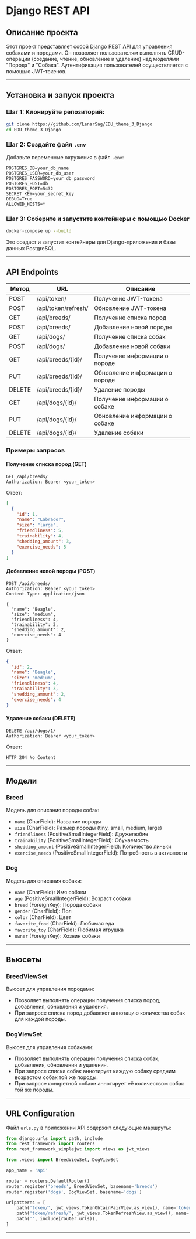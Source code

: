 # Django REST API

## Описание проекта
Этот проект представляет собой Django REST API для управления собаками и породами. Он позволяет пользователям выполнять CRUD-операции (создание, чтение, обновление и удаление) над моделями "Порода" и "Собака". Аутентификация пользователей осуществляется с помощью JWT-токенов.


---

## Установка и запуск проекта

### Шаг 1: Клонируйте репозиторий:

   ```bash
   git clone https://github.com/LenarSag/EDU_theme_3_Django
   cd EDU_theme_3_Django
   ```
### Шаг 2: Создайте файл `.env`
Добавьте переменные окружения в файл `.env`:
```
POSTGRES_DB=your_db_name
POSTGRES_USER=your_db_user
POSTGRES_PASSWORD=your_db_password
POSTGRES_HOST=db
POSTGRES_PORT=5432
SECRET_KEY=your_secret_key
DEBUG=True
ALLOWED_HOSTS=*
```

### Шаг 3: Соберите и запустите контейнеры с помощью Docker
```bash
docker-compose up --build
```
Это создаст и запустит контейнеры для Django-приложения и базы данных PostgreSQL.

---

## API Endpoints
| Метод   | URL               | Описание                          |
|---------|-------------------|-----------------------------------|
| POST    | /api/token/       | Получение JWT-токена              |
| POST    | /api/token/refresh/ | Обновление JWT-токена            |
| GET     | /api/breeds/      | Получение списка пород            |
| POST    | /api/breeds/      | Добавление новой породы           |
| GET     | /api/dogs/        | Получение списка собак            |
| POST    | /api/dogs/        | Добавление новой собаки           |
| GET     | /api/breeds/{id}/ | Получение информации о породе     |
| PUT     | /api/breeds/{id}/ | Обновление информации о породе    |
| DELETE  | /api/breeds/{id}/ | Удаление породы                   |
| GET     | /api/dogs/{id}/   | Получение информации о собаке     |
| PUT     | /api/dogs/{id}/   | Обновление информации о собаке    |
| DELETE  | /api/dogs/{id}/   | Удаление собаки                   |

### Примеры запросов
#### Получение списка пород (GET)
```
GET /api/breeds/
Authorization: Bearer <your_token>
```
Ответ:
```json
[
  {
    "id": 1,
    "name": "Labrador",
    "size": "large",
    "friendliness": 5,
    "trainability": 4,
    "shedding_amount": 3,
    "exercise_needs": 5
  }
]
```

#### Добавление новой породы (POST)
```
POST /api/breeds/
Authorization: Bearer <your_token>
Content-Type: application/json

{
  "name": "Beagle",
  "size": "medium",
  "friendliness": 4,
  "trainability": 3,
  "shedding_amount": 2,
  "exercise_needs": 4
}
```
Ответ:
```json
{
  "id": 2,
  "name": "Beagle",
  "size": "medium",
  "friendliness": 4,
  "trainability": 3,
  "shedding_amount": 2,
  "exercise_needs": 4
}
```

#### Удаление собаки (DELETE)
```
DELETE /api/dogs/1/
Authorization: Bearer <your_token>
```
Ответ:
```
HTTP 204 No Content
```

---

## Модели
### Breed
Модель для описания породы собак:
- `name` (CharField): Название породы
- `size` (CharField): Размер породы (tiny, small, medium, large)
- `friendliness` (PositiveSmallIntegerField): Дружелюбие
- `trainability` (PositiveSmallIntegerField): Обучаемость
- `shedding_amount` (PositiveSmallIntegerField): Количество линьки
- `exercise_needs` (PositiveSmallIntegerField): Потребность в активности

### Dog
Модель для описания собаки:
- `name` (CharField): Имя собаки
- `age` (PositiveSmallIntegerField): Возраст собаки
- `breed` (ForeignKey): Порода собаки
- `gender` (CharField): Пол
- `color` (CharField): Цвет
- `favorite_food` (CharField): Любимая еда
- `favorite_toy` (CharField): Любимая игрушка
- `owner` (ForeignKey): Хозяин собаки

---

## Вьюсеты
### BreedViewSet
Вьюсет для управления породами:
- Позволяет выполнять операции получения списка пород, добавления, обновления и удаления.
- При запросе списка пород добавляет аннотацию количества собак для каждой породы.

### DogViewSet
Вьюсет для управления собаками:
- Позволяет выполнять операции получения списка собак, добавления, обновления и удаления.
- При запросе списка собак аннотирует каждую собаку средним возрастом собак той же породы.
- При запросе конкретной собаки аннотирует её количеством собак той же породы.

---

## URL Configuration
Файл `urls.py` в приложении API содержит следующие маршруты:
```python
from django.urls import path, include
from rest_framework import routers
from rest_framework_simplejwt import views as jwt_views

from .views import BreedViewSet, DogViewSet

app_name = 'api'

router = routers.DefaultRouter()
router.register('breeds', BreedViewSet, basename='breeds')
router.register('dogs', DogViewSet, basename='dogs')

urlpatterns = [
    path('token/', jwt_views.TokenObtainPairView.as_view(), name='token'),
    path('token/refresh/', jwt_views.TokenRefreshView.as_view(), name='token_refresh'),
    path('', include(router.urls)),
]
```

---

